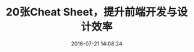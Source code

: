 ---
title: 20张Cheat Sheet，提升前端开发与设计效率
date: 2016-07-21 14:08:24
tags: 
    - 速查表
    - 效率
categories: Front-End
---